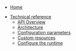 * [Home](/)
<!-- markdown-link-check-disable -->
* [Technical reference](/05-technical-reference/README.md)
  * [API Overview](/05-technical-reference/00-api-overview/README.md)
  * [Architecture](/05-technical-reference/00-architecture/README.md)
  * [Configuration parameters](/05-technical-reference/00-configuration-parameters/README.md)
  * [Custom resources](/05-technical-reference/00-custom-resources/README.md)
  * [Configure the runtime](/05-technical-reference/ra-01-configuring-runtime.md)
<!-- markdown-link-check-enable -->
